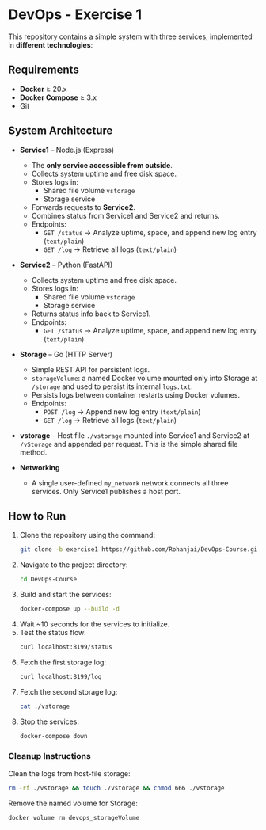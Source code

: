 # DevOps - Exercise 1

This repository contains a simple system with three services, implemented in **different technologies**:

## Requirements

- **Docker** ≥ 20.x
- **Docker Compose** ≥ 3.x
- Git

## System Architecture

- **Service1** – Node.js (Express)

  - The **only service accessible from outside**.
  - Collects system uptime and free disk space.
  - Stores logs in:
    - Shared file volume `vstorage`
    - Storage service
  - Forwards requests to **Service2**.
  - Combines status from Service1 and Service2 and returns.
  - Endpoints:
    - `GET /status` → Analyze uptime, space, and append new log entry (`text/plain`)
    - `GET /log` → Retrieve all logs (`text/plain`)

- **Service2** – Python (FastAPI)

  - Collects system uptime and free disk space.
  - Stores logs in:
    - Shared file volume `vstorage`
    - Storage service
  - Returns status info back to Service1.
  - Endpoints:
    - `GET /status` → Analyze uptime, space, and append new log entry (`text/plain`)

- **Storage** – Go (HTTP Server)

  - Simple REST API for persistent logs.
  - `storageVolume`: a named Docker volume mounted only into Storage at `/storage` and used to persist its internal `logs.txt`.
  - Persists logs between container restarts using Docker volumes.
  - Endpoints:
    - `POST /log` → Append new log entry (`text/plain`)
    - `GET /log` → Retrieve all logs (`text/plain`)

- **vstorage** – Host file `./vstorage` mounted into Service1 and Service2 at `/vStorage` and appended per request. This is the simple shared file method.

- **Networking**
  - A single user-defined `my_network` network connects all three services. Only Service1 publishes a host port.

## How to Run

1. Clone the repository using the command:
   ```bash
   git clone -b exercise1 https://github.com/Rohanjai/DevOps-Course.git
   ```
2. Navigate to the project directory:  
   ```bash
   cd DevOps-Course
   ```
3. Build and start the services:  
   ```bash
   docker-compose up --build -d
   ```
4. Wait ~10 seconds for the services to initialize.
5. Test the status flow:  
   ```bash
   curl localhost:8199/status
   ```
6. Fetch the first storage log:  
   ```bash
   curl localhost:8199/log
   ```
7. Fetch the second storage log:  
   ```bash
   cat ./vstorage
   ```
8. Stop the services:  
   ```bash
   docker-compose down
   ```

### Cleanup Instructions

Clean the logs from host-file storage:  
  ```bash
  rm -rf ./vstorage && touch ./vstorage && chmod 666 ./vstorage
  ```
Remove the named volume for Storage:  
  ```bash
  docker volume rm devops_storageVolume
  ```
